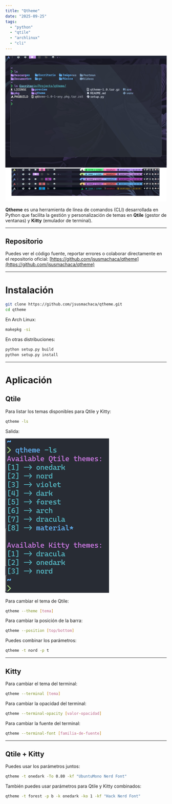 ```yaml
---
title: "Qtheme"
date: "2025-09-25"
tags:
  - "python"
  - "qtile"
  - "archlinux"
  - "cli"
---
```


![preview](https://raw.githubusercontent.com/jsusmachaca/qtheme/master/preview/term.png)
![preview](https://raw.githubusercontent.com/jsusmachaca/qtheme/master/preview/bars.png)

**Qtheme** es una herramienta de línea de comandos (CLI) desarrollada en Python que facilita la gestión y personalización de temas en **Qtile** (gestor de ventanas) y **Kitty** (emulador de terminal).

---

## Repositorio

Puedes ver el código fuente, reportar errores o colaborar directamente en el repositorio oficial: [https://github.com/jsusmachaca/qtheme](https://github.com/jsusmachaca/qtheme)

---

# Instalación

```sh
git clone https://github.com/jsusmachaca/qtheme.git
cd qtheme
```

En Arch Linux:

```sh
makepkg -si
```

En otras distribuciones:

```sh
python setup.py build
python setup.py install
```

---

# Aplicación

## Qtile

Para listar los temas disponibles para Qtile y Kitty:

```sh
qtheme -ls
```

Salida:

![preview](https://raw.githubusercontent.com/jsusmachaca/qtheme/master/preview/list.png)

Para cambiar el tema de Qtile:

```sh
qtheme --theme [tema]
```

Para cambiar la posición de la barra:

```sh
qtheme --position [top/bottom]
```

Puedes combinar los parámetros:

```sh
qtheme -t nord -p t
```

---

## Kitty

Para cambiar el tema del terminal:

```sh
qtheme --terminal [tema]
```

Para cambiar la opacidad del terminal:

```sh
qtheme --terminal-opacity [valor-opacidad]
```

Para cambiar la fuente del terminal:

```sh
qtheme --terminal-font [familia-de-fuente]
```

---

## Qtile + Kitty

Puedes usar los parámetros juntos:

```sh
qtheme -t onedark -To 0.80 -kf "UbuntuMono Nerd Font"
```

También puedes usar parámetros para Qtile y Kitty combinados:

```sh
qtheme -t forest -p b -k onedark -ko 1 -kf "Hack Nerd Font"
```

